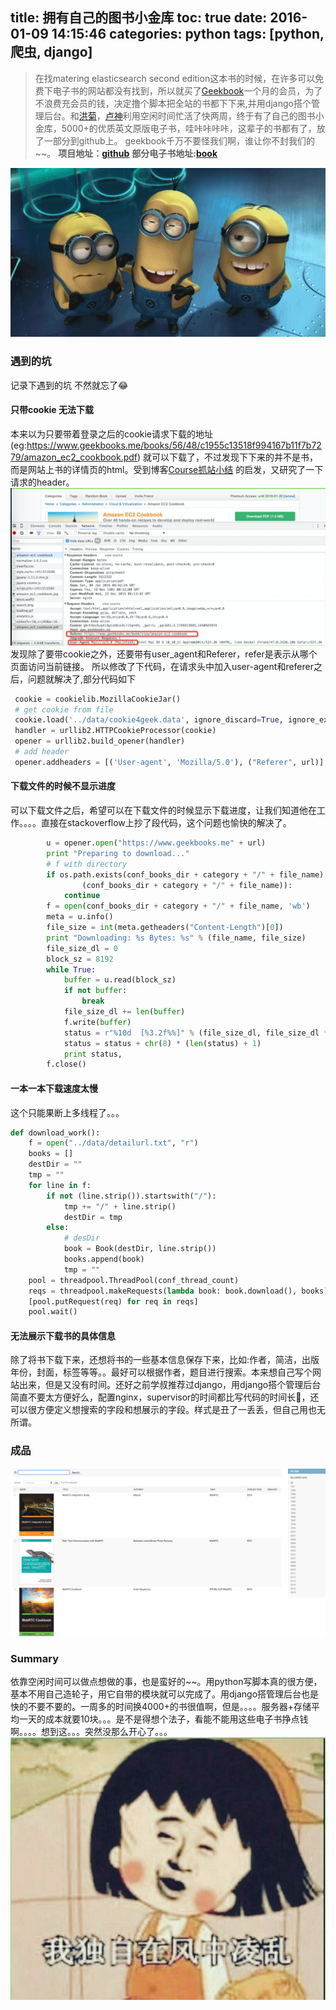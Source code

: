 title: 拥有自己的图书小金库
toc: true
date: 2016-01-09 14:15:46
categories: python
tags: [python, 爬虫, django]
---
> 在找matering elasticsearch second edition这本书的时候，在许多可以免费下电子书的网站都没有找到，所以就买了[Geekbook](https://www.geekbooks.me/category)一个月的会员，为了不浪费充会员的钱，决定撸个脚本把全站的书都下下来,并用django搭个管理后台。和[洪菊](https://github.com/KevinOfNeu)，[卢神](https://github.com/stephenluu)利用空闲时间忙活了快两周，终于有了自己的图书小金库，5000+的优质英文原版电子书，哇咔咔咔咔，这辈子的书都有了，放了一部分到github上。
geekbook千万不要怪我们啊，谁让你不封我们的~~。
**项目地址：[github](https://github.com/giraffe0813/GeekBook)**
**部分电子书地址:[book](https://github.com/Geek-Organization/geek-programming-books)**

![小黄人](/images/xiaohuangren.gif)
<!-- more -->

### 遇到的坑
记录下遇到的坑 不然就忘了😂
#### 只带cookie 无法下载
本来以为只要带着登录之后的cookie请求下载的地址(eg:https://www.geekbooks.me/books/56/48/c1955c13518f994167b11f7b7279/amazon_ec2_cookbook.pdf) 就可以下载了，不过发现下下来的并不是书，而是网站上书的详情页的html。受到博客[Course抓站小结](http://www.jianshu.com/p/c3dbf8294c33) 的启发，又研究了一下请求的header。
![header](/images/header.jpg)
发现除了要带cookie之外，还要带有user_agent和Referer，refer是表示从哪个页面访问当前链接。
所以修改了下代码，在请求头中加入user-agent和referer之后，问题就解决了,部分代码如下
```python
 cookie = cookielib.MozillaCookieJar()
 # get cookie from file
 cookie.load('../data/cookie4geek.data', ignore_discard=True, ignore_expires=True)
 handler = urllib2.HTTPCookieProcessor(cookie)
 opener = urllib2.build_opener(handler)
 # add header
 opener.addheaders = [('User-agent', 'Mozilla/5.0'), ("Referer", url)]
```
#### 下载文件的时候不显示进度
可以下载文件之后，希望可以在下载文件的时候显示下载进度，让我们知道他在工作。。。。直接在stackoverflow上抄了段代码，这个问题也愉快的解决了。
```python
        u = opener.open("https://www.geekbooks.me" + url)
        print "Preparing to download..."
        # f with directory
        if os.path.exists(conf_books_dir + category + "/" + file_name) and detect_book(
                (conf_books_dir + category + "/" + file_name)):
            continue
        f = open(conf_books_dir + category + "/" + file_name, 'wb')
        meta = u.info()
        file_size = int(meta.getheaders("Content-Length")[0])
        print "Downloading: %s Bytes: %s" % (file_name, file_size)
        file_size_dl = 0
        block_sz = 8192
        while True:
            buffer = u.read(block_sz)
            if not buffer:
                break
            file_size_dl += len(buffer)
            f.write(buffer)
            status = r"%10d  [%3.2f%%]" % (file_size_dl, file_size_dl * 100. / file_size)
            status = status + chr(8) * (len(status) + 1)
            print status,
        f.close()
```
#### 一本一本下载速度太慢
这个只能果断上多线程了。。。
```python
def download_work():
    f = open("../data/detailurl.txt", "r")
    books = []
    destDir = ""
    tmp = ""
    for line in f:
        if not (line.strip()).startswith("/"):
            tmp += "/" + line.strip()
            destDir = tmp
        else:
            # desDir
            book = Book(destDir, line.strip())
            books.append(book)
            tmp = ""
    pool = threadpool.ThreadPool(conf_thread_count)
    reqs = threadpool.makeRequests(lambda book: book.download(), books)
    [pool.putRequest(req) for req in reqs]
    pool.wait()
```
#### 无法展示下载书的具体信息
除了将书下载下来，还想将书的一些基本信息保存下来，比如:作者，简洁，出版年份，封面，标签等等。。最好可以根据作者，题目进行搜索。本来想自己写个网站出来，但是又没有时间。还好之前学叔推荐过django，用django搭个管理后台简直不要太方便好么，配置nginx，supervisor的时间都比写代码的时间长👅，还可以很方便定义想搜索的字段和想展示的字段。样式是丑了一丢丢，但自己用也无所谓。
### 成品
![admin](/images/admin.jpg)

### Summary
依靠空闲时间可以做点想做的事，也是蛮好的~~。用python写脚本真的很方便，基本不用自己造轮子，用它自带的模块就可以完成了。用django搭管理后台也是快的不要不要的。一周多的时间换4000+的书很值啊，但是。。。。服务器+存储平均一天的成本就要10块。。。是不是得想个法子，看能不能用这些电子书挣点钱啊。。。。想到这。。。突然没那么开心了。。。
![lingluan](/images/lingluan.jpg)







